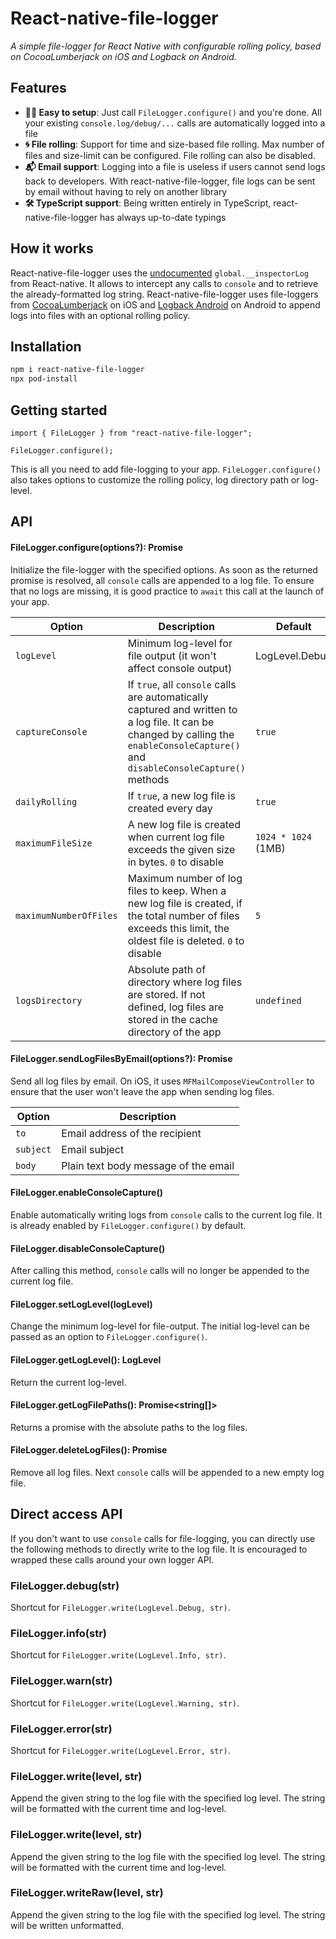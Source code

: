 # React-native-file-logger

_A simple file-logger for React Native with configurable rolling policy, based on CocoaLumberjack on iOS and Logback on Android._

## Features
* **💆‍♂️ Easy to setup**: Just call `FileLogger.configure()` and you're done. All your existing `console.log/debug/...` calls are automatically logged into a file
* **🌀 File rolling**: Support for time and size-based file rolling. Max number of files and size-limit can be configured. File rolling can also be disabled.
* **📬 Email support**: Logging into a file is useless if users cannot send logs back to developers. With react-native-file-logger, file logs can be sent by email without having to rely on another library
* **🛠 TypeScript support**: Being written entirely in TypeScript, react-native-file-logger has always up-to-date typings

## How it works
React-native-file-logger uses the [undocumented](https://github.com/facebook/react-native/blob/3c9e5f1470c91ff8a161d8e248cf0a73318b1f40/Libraries/polyfills/console.js#L433) `global.__inspectorLog` from React-native. It allows to intercept any calls to `console` and to retrieve the already-formatted log string. React-native-file-logger uses file-loggers from [CocoaLumberjack](https://github.com/CocoaLumberjack/CocoaLumberjack) on iOS and [Logback Android](https://github.com/tony19/logback-android) on Android to append logs into files with an optional rolling policy.

## Installation

```sh
npm i react-native-file-logger
npx pod-install
```

## Getting started

```
import { FileLogger } from "react-native-file-logger";

FileLogger.configure();
```

This is all you need to add file-logging to your app. `FileLogger.configure()` also takes options to customize the rolling policy, log directory path or log-level.

## API

#### FileLogger.configure(options?): Promise

Initialize the file-logger with the specified options. As soon as the returned promise is resolved, all `console` calls are appended to a log file. To ensure that no logs are missing, it is good practice to `await` this call at the launch of your app.

| Option | Description | Default |
| --- | --- | --- |
| `logLevel` | Minimum log-level for file output (it won't affect console output) | LogLevel.Debug |
| `captureConsole` | If `true`, all `console` calls are automatically captured and written to a log file. It can be changed by calling the `enableConsoleCapture()` and `disableConsoleCapture()` methods  | `true` |
| `dailyRolling` | If `true`, a new log file is created every day | `true` |
| `maximumFileSize` | A new log file is created when current log file exceeds the given size in bytes. `0` to disable | `1024 * 1024` (1MB) |
| `maximumNumberOfFiles` | Maximum number of log files to keep. When a new log file is created, if the total number of files exceeds this limit, the oldest file is deleted. `0` to disable | `5` |
| `logsDirectory` | Absolute path of directory where log files are stored. If not defined, log files are stored in the cache directory of the app | `undefined` |

#### FileLogger.sendLogFilesByEmail(options?): Promise

Send all log files by email. On iOS, it uses `MFMailComposeViewController` to ensure that the user won't leave the app when sending log files.

| Option | Description |
| --- | --- |
| `to` | Email address of the recipient |
| `subject` | Email subject |
| `body` | Plain text body message of the email |

#### FileLogger.enableConsoleCapture()

Enable automatically writing logs from `console` calls to the current log file. It is already enabled by `FileLogger.configure()` by default.

#### FileLogger.disableConsoleCapture()

After calling this method, `console` calls will no longer be appended to the current log file.

#### FileLogger.setLogLevel(logLevel)

Change the minimum log-level for file-output. The initial log-level can be passed as an option to `FileLogger.configure()`.

#### FileLogger.getLogLevel(): LogLevel

Return the current log-level.

#### FileLogger.getLogFilePaths(): Promise<string[]>

Returns a promise with the absolute paths to the log files.

#### FileLogger.deleteLogFiles(): Promise

Remove all log files. Next `console` calls will be appended to a new empty log file.

## Direct access API

If you don't want to use `console` calls for file-logging, you can directly use the following methods to directly write to the log file. It is encouraged to wrapped these calls around your own logger API.

### FileLogger.debug(str)

Shortcut for `FileLogger.write(LogLevel.Debug, str)`.

### FileLogger.info(str)

Shortcut for `FileLogger.write(LogLevel.Info, str)`.

### FileLogger.warn(str)

Shortcut for `FileLogger.write(LogLevel.Warning, str)`.

### FileLogger.error(str)

Shortcut for `FileLogger.write(LogLevel.Error, str)`.

### FileLogger.write(level, str)

Append the given string to the log file with the specified log level. The string will be formatted with the current time and log-level.

### FileLogger.write(level, str)

Append the given string to the log file with the specified log level. The string will be formatted with the current time and log-level.

### FileLogger.writeRaw(level, str)

Append the given string to the log file with the specified log level. The string will be written unformatted.
